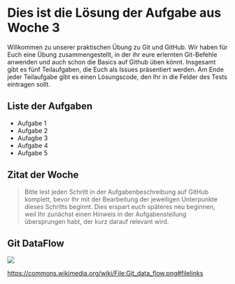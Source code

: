 # Dies ist die Lösung der Aufgabe aus Woche 3

Willkommen zu unserer praktischen Übung zu Git und GitHub. Wir haben für Euch eine Übung zusammengestellt, in der ihr eure erlernten Git-Befehle anwenden und auch schon die Basics auf Github üben könnt. Insgesamt gibt es fünf Teilaufgaben, die Euch als Issues präsentiert werden. Am Ende jeder Teilaufgabe gibt es einen Lösungscode, den Ihr in die Felder des Tests eintragen sollt.

## Liste der Aufgaben

* Aufgabe 1
* Aufgabe 2
* Aufagbe 3
* Aufgabe 4
* Aufgabe 5

## Zitat der Woche

> Bitte lest jeden Schritt in der Aufgabenbeschreibung auf GitHub komplett, bevor Ihr mit der Bearbeitung der jeweiligen Unterpunkte dieses Schritts beginnt. Dies erspart euch späteres neu beginnen, weil Ihr zunächst einen Hinweis in der Aufgabenstellung übersprungen habt, der kurz darauf relevant wird.

## Git DataFlow

<img src="https://upload.wikimedia.org/wikipedia/commons/2/29/Git_data_flow.png"/>

https://commons.wikimedia.org/wiki/File:Git_data_flow.png#filelinks

